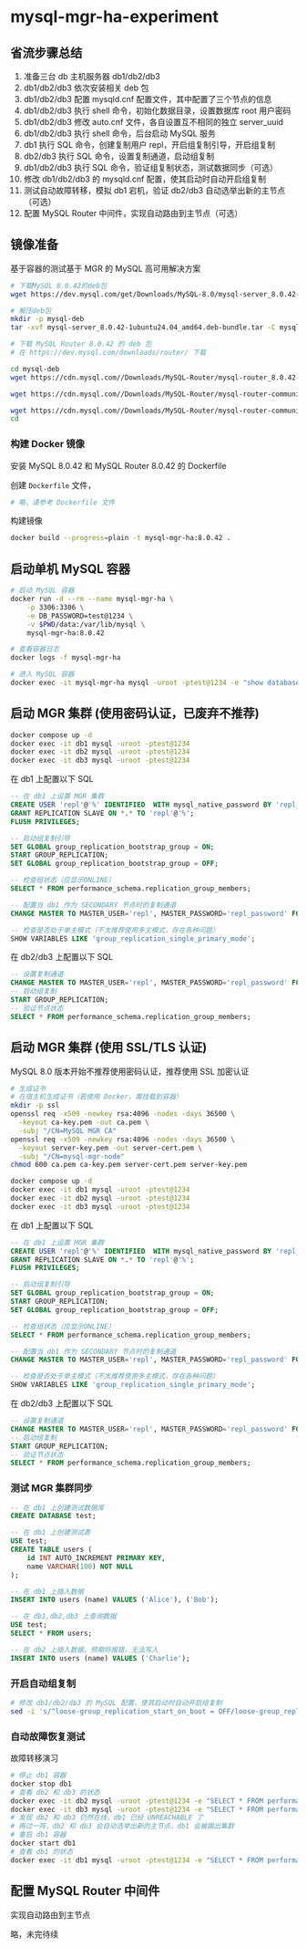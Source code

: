 # mysql-mgr-ha-experiment

## 省流步骤总结

1. 准备三台 db 主机服务器 db1/db2/db3
2. db1/db2/db3 依次安装相关 deb 包
3. db1/db2/db3 配置 mysqld.cnf 配置文件，其中配置了三个节点的信息
4. db1/db2/db3 执行 shell 命令，初始化数据目录，设置数据库 root 用户密码
5. db1/db2/db3 修改 auto.cnf 文件，各自设置互不相同的独立 server_uuid
6. db1/db2/db3 执行 shell 命令，后台启动 MySQL 服务
7. db1 执行 SQL 命令，创建复制用户 repl，开启组复制引导，开启组复制
8. db2/db3 执行 SQL 命令，设置复制通道，启动组复制
9. db1/db2/db3 执行 SQL 命令，验证组复制状态，测试数据同步（可选）
10. 修改 db1/db2/db3 的 mysqld.cnf 配置，使其启动时自动开启组复制
11. 测试自动故障转移，模拟 db1 宕机，验证 db2/db3 自动选举出新的主节点（可选）
12. 配置 MySQL Router 中间件，实现自动路由到主节点（可选）

## 镜像准备

基于容器的测试基于 MGR 的 MySQL 高可用解决方案

```bash
# 下载MySQL 8.0.42的deb包
wget https://dev.mysql.com/get/Downloads/MySQL-8.0/mysql-server_8.0.42-1ubuntu24.04_amd64.deb-bundle.tar

# 解压deb包
mkdir -p mysql-deb
tar -xvf mysql-server_8.0.42-1ubuntu24.04_amd64.deb-bundle.tar -C mysql-deb

# 下载 MySQL Router 8.0.42 的 deb 包
# 在 https://dev.mysql.com/downloads/router/ 下载

cd mysql-deb
wget https://cdn.mysql.com//Downloads/MySQL-Router/mysql-router_8.0.42-1ubuntu24.04_amd64.deb

wget https://cdn.mysql.com//Downloads/MySQL-Router/mysql-router-community_8.0.42-1ubuntu24.04_amd64.deb

wget https://cdn.mysql.com//Downloads/MySQL-Router/mysql-router-community-dbgsym_8.0.42-1ubuntu24.04_amd64.deb
cd
```

### 构建 Docker 镜像

安装 MySQL 8.0.42 和 MySQL Router 8.0.42 的 Dockerfile

创建 `Dockerfile` 文件，

```dockerfile
# 略，请参考 Dockerfile 文件
```

构建镜像

```bash
docker build --progress=plain -t mysql-mgr-ha:8.0.42 .
```

## 启动单机 MySQL 容器

```bash
# 启动 MySQL 容器
docker run -d --rm --name mysql-mgr-ha \
    -p 3306:3306 \
    -e DB_PASSWORD=test@1234 \
    -v $PWD/data:/var/lib/mysql \
    mysql-mgr-ha:8.0.42

# 查看容器日志
docker logs -f mysql-mgr-ha

# 进入 MySQL 容器
docker exec -it mysql-mgr-ha mysql -uroot -ptest@1234 -e "show databases;"
```

## 启动 MGR 集群 (使用密码认证，已废弃不推荐)

```bash
docker compose up -d
docker exec -it db1 mysql -uroot -ptest@1234
docker exec -it db2 mysql -uroot -ptest@1234
docker exec -it db3 mysql -uroot -ptest@1234
```

在 db1 上配置以下 SQL

```sql
-- 在 db1 上设置 MGR 集群
CREATE USER 'repl'@'%' IDENTIFIED  WITH mysql_native_password BY 'repl_password';
GRANT REPLICATION SLAVE ON *.* TO 'repl'@'%';
FLUSH PRIVILEGES;

-- 启动组复制引导
SET GLOBAL group_replication_bootstrap_group = ON;
START GROUP_REPLICATION;
SET GLOBAL group_replication_bootstrap_group = OFF;

-- 检查组状态（应显示ONLINE）
SELECT * FROM performance_schema.replication_group_members;

-- 配置当 db1 作为 SECONDARY 节点时的复制通道
CHANGE MASTER TO MASTER_USER='repl', MASTER_PASSWORD='repl_password' FOR CHANNEL 'group_replication_recovery';

-- 检查是否处于单主模式（不太推荐使用多主模式，存在各种问题）
SHOW VARIABLES LIKE 'group_replication_single_primary_mode';
```

在 db2/db3 上配置以下 SQL

```sql
-- 设置复制通道
CHANGE MASTER TO MASTER_USER='repl', MASTER_PASSWORD='repl_password' FOR CHANNEL 'group_replication_recovery';
-- 启动组复制
START GROUP_REPLICATION;
-- 验证节点状态
SELECT * FROM performance_schema.replication_group_members;
```

## 启动 MGR 集群 (使用 SSL/TLS 认证)

MySQL 8.0 版本开始不推荐使用密码认证，推荐使用 SSL 加密认证

```bash
# 生成证书
# 在宿主机生成证书（若使用 Docker，需挂载到容器）
mkdir -p ssl
openssl req -x509 -newkey rsa:4096 -nodes -days 36500 \
  -keyout ca-key.pem -out ca.pem \
  -subj "/CN=MySQL MGR CA"
openssl req -x509 -newkey rsa:4096 -nodes -days 36500 \
  -keyout server-key.pem -out server-cert.pem \
  -subj "/CN=mysql-mgr-node"
chmod 600 ca.pem ca-key.pem server-cert.pem server-key.pem

docker compose up -d
docker exec -it db1 mysql -uroot -ptest@1234
docker exec -it db2 mysql -uroot -ptest@1234
docker exec -it db3 mysql -uroot -ptest@1234
```

在 db1 上配置以下 SQL

```sql
-- 在 db1 上设置 MGR 集群
CREATE USER 'repl'@'%' IDENTIFIED  WITH mysql_native_password BY 'repl_password';
GRANT REPLICATION SLAVE ON *.* TO 'repl'@'%';
FLUSH PRIVILEGES;

-- 启动组复制引导
SET GLOBAL group_replication_bootstrap_group = ON;
START GROUP_REPLICATION;
SET GLOBAL group_replication_bootstrap_group = OFF;

-- 检查组状态（应显示ONLINE）
SELECT * FROM performance_schema.replication_group_members;

-- 配置当 db1 作为 SECONDARY 节点时的复制通道
CHANGE MASTER TO MASTER_USER='repl', MASTER_PASSWORD='repl_password' FOR CHANNEL 'group_replication_recovery';

-- 检查是否处于单主模式（不太推荐使用多主模式，存在各种问题）
SHOW VARIABLES LIKE 'group_replication_single_primary_mode';
```

在 db2/db3 上配置以下 SQL

```sql
-- 设置复制通道
CHANGE MASTER TO MASTER_USER='repl', MASTER_PASSWORD='repl_password' FOR CHANNEL 'group_replication_recovery';
-- 启动组复制
START GROUP_REPLICATION;
-- 验证节点状态
SELECT * FROM performance_schema.replication_group_members;
```

### 测试 MGR 集群同步

```sql
-- 在 db1 上创建测试数据库
CREATE DATABASE test;

-- 在 db1 上创建测试表
USE test;
CREATE TABLE users (
    id INT AUTO_INCREMENT PRIMARY KEY,
    name VARCHAR(100) NOT NULL
);

-- 在 db1 上插入数据
INSERT INTO users (name) VALUES ('Alice'), ('Bob');

-- 在 db1,db2,db3 上查询数据
USE test;
SELECT * FROM users;

-- 在 db2 上插入数据，预期将报错，无法写入
INSERT INTO users (name) VALUES ('Charlie');
```

### 开启自动组复制

```bash
# 修改 db1/db2/db3 的 MySQL 配置，使其启动时自动开启组复制
sed -i 's/^loose-group_replication_start_on_boot = OFF/loose-group_replication_start_on_boot = ON/' conf/db1.cnf conf/db2.cnf conf/db3.cnf
```

### 自动故障恢复测试

故障转移演习

```bash
# 停止 db1 容器
docker stop db1
# 查看 db2 和 db3 的状态
docker exec -it db2 mysql -uroot -ptest@1234 -e "SELECT * FROM performance_schema.replication_group_members;"
docker exec -it db3 mysql -uroot -ptest@1234 -e "SELECT * FROM performance_schema.replication_group_members;"
# 发现 db2 和 db3 仍然在线，db1 已经 UNREACHABLE 了
# 再过一阵，db2 和 db3 会自动选举出新的主节点，db1 会被踢出集群
# 重启 db1 容器
docker start db1
# 查看 db1 的状态
docker exec -it db1 mysql -uroot -ptest@1234 -e "SELECT * FROM performance_schema.replication_group_members;"
```

## 配置 MySQL Router 中间件

实现自动路由到主节点

略，未完待续
